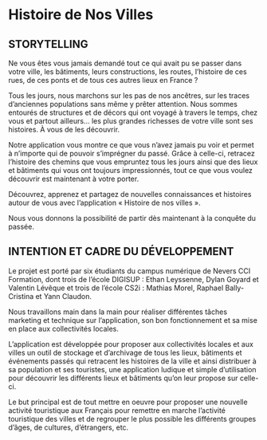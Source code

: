 # Histoire de Nos Villes

## STORYTELLING

Ne vous êtes vous jamais demandé tout ce qui avait pu se passer dans votre ville, les bâtiments, leurs constructions, les routes, l’histoire de ces rues, de ces ponts et de tous ces autres lieux en France ?

Tous les jours, nous marchons sur les pas de nos ancêtres, sur les traces d’anciennes populations sans même y prêter attention. Nous sommes entourés de structures et de décors qui ont voyagé à travers le temps, chez vous et partout ailleurs... les plus grandes richesses de votre ville sont ses histoires. À vous de les découvrir.

Notre application vous montre ce que vous n’avez jamais pu voir et permet à n’importe qui de pouvoir s’imprégner du passé.
Grâce à celle-ci, retracez l’histoire des chemins que vous empruntez tous les jours ainsi que des lieux et bâtiments qui vous ont toujours impressionnés, tout ce que vous voulez découvrir est maintenant à votre porter.

Découvrez, apprenez et partagez de nouvelles connaissances et histoires autour de vous avec l’application « Histoire de nos villes ».

Nous vous donnons la possibilité de partir dès maintenant à la conquête du passée.

## INTENTION ET CADRE DU DÉVELOPPEMENT

Le projet est porté par six étudiants du campus numérique de Nevers CCI Formation, dont trois de l’école DIGISUP : Ethan Leyssenne, Dylan Goyard et Valentin Lévêque et trois de l’école CS2i : Mathias Morel, Raphael Bally-Cristina et Yann Claudon.

Nous travaillons main dans la main pour réaliser différentes tâches marketing et technique sur l’application, son bon fonctionnement et sa mise en place aux collectivités locales.

L’application est développée pour proposer aux collectivités locales et aux villes un outil de stockage et d’archivage de tous les lieux, bâtiments et événements passés qui retracent les histoires de la ville et ainsi distribuer à sa population et ses touristes, une application ludique et simple d’utilisation pour découvrir les différents lieux et bâtiments qu’on leur propose sur celle-ci.

Le but principal est de tout mettre en oeuvre pour proposer une nouvelle activité touristique aux Français pour remettre en marche l’activité touristique des villes et de regrouper le plus possible les différents groupes d’âges, de cultures, d’étrangers, etc.

